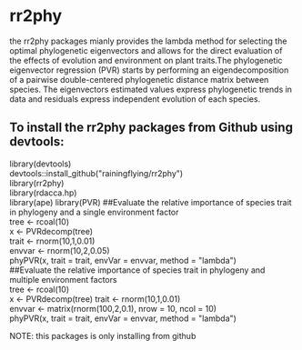 # rr2phy
the rr2phy packages mianly provides the lambda method for selecting the optimal phylogenetic eigenvectors and allows for the direct evaluation of the effects of evolution and environment on plant traits.The phylogenetic eigenvector regression (PVR) starts by performing an eigendecomposition of a pairwise double-centered phylogenetic distance matrix between species. The eigenvectors estimated values express phylogenetic trends in data and residuals express independent evolution of each species. 
## To install the rr2phy packages from Github using devtools:
library(devtools)     
devtools::install_github("rainingflying/rr2phy")  
library(rr2phy)  
library(rdacca.hp)  
library(ape)
library(PVR)
##Evaluate the relative importance of species trait in phylogeny and a single environment factor  
tree <- rcoal(10)  
x <- PVRdecomp(tree)  
trait <-  rnorm(10,1,0.01)  
envvar <- rnorm(10,2,0.05)  
phyPVR(x, trait = trait, envVar = envvar, method = "lambda")  
##Evaluate the relative importance of species trait in phylogeny and multiple environment factors  
tree <- rcoal(10)  
x <- PVRdecomp(tree) 
trait <-  rnorm(10,1,0.01)  
envvar <-  matrix(rnorm(100,2,0.1), nrow = 10, ncol = 10)  
phyPVR(x, trait = trait, envVar = envvar, method = "lambda")  

NOTE: this packages is only installing from github
